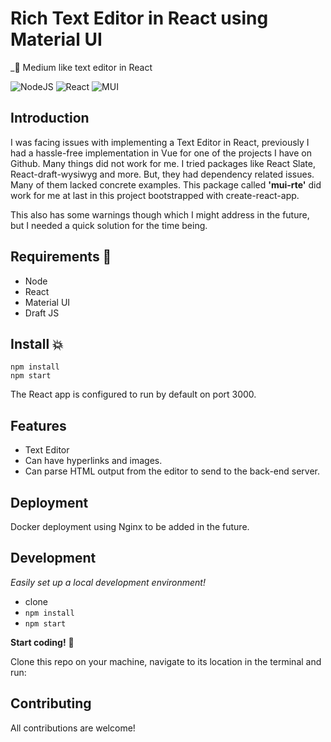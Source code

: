 # Rich Text Editor in React using Material UI

_👀 Medium like text editor in React 

![NodeJS](https://img.shields.io/badge/node.js-6DA55F?style=for-the-badge&logo=node.js&logoColor=white)
![React](https://img.shields.io/badge/react-%2320232a.svg?style=for-the-badge&logo=react&logoColor=%2361DAFB)
![MUI](https://img.shields.io/badge/MUI-%230081CB.svg?style=for-the-badge&logo=mui&logoColor=white)

## Introduction

I was facing issues with implementing a Text Editor in React, previously I had a hassle-free implementation in Vue for one of the projects I have on Github. Many things did not work for me. I tried packages like React Slate, React-draft-wysiwyg and more. But, they had dependency related issues. Many of them lacked concrete examples. This package called **'mui-rte'** did work for me at last in this project bootstrapped with create-react-app.

This also has some warnings though which I might address in the future, but I needed a quick solution for the time being.

## Requirements 🏃

- Node
- React
- Material UI
- Draft JS

## Install  💥

```
npm install
npm start
```

The React app is configured to run by default on port 3000.

## Features

- Text Editor
- Can have hyperlinks and images.
- Can parse HTML output from the editor to send to the back-end server.

## Deployment

Docker deployment using Nginx to be added in the future.

## Development

_Easily set up a local development environment!_

- clone
- `npm install`
- `npm start`

**Start coding!** 🎉

Clone this repo on your machine, navigate to its location in the terminal and run:

## Contributing

All contributions are welcome!  
